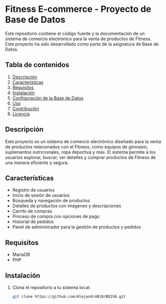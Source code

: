 # Fitness E-commerce - Proyecto de Base de Datos

Este repositorio contiene el código fuente y la documentación de un sistema de comercio electrónico para la venta de productos de Fitness. Este proyecto ha sido desarrollado como parte de la asignatura de Base de Datos.

## Tabla de contenidos

1. [Descripción](#descripción)
2. [Características](#características)
3. [Requisitos](#requisitos)
4. [Instalación](#instalación)
5. [Configuración de la Base de Datos](#configuración-de-la-base-de-datos)
6. [Uso](#uso)
7. [Contribución](#contribución)
8. [Licencia](#licencia)

## Descripción

Este proyecto es un sistema de comercio electrónico diseñado para la venta de productos relacionados con el Fitness, como equipos de gimnasio, suplementos nutricionales, ropa deportiva y más. El sistema permite a los usuarios explorar, buscar, ver detalles y comprar productos de Fitness de una manera eficiente y segura.

## Características

- Registro de usuarios
- Inicio de sesión de usuarios
- Búsqueda y navegación de productos
- Detalles de productos con imágenes y descripciones
- Carrito de compras
- Proceso de compra con opciones de pago
- Historial de pedidos
- Panel de administrador para la gestión de productos y pedidos

## Requisitos

- MariaDB 
- PHP

## Instalación

1. Clona el repositorio a tu sistema local:

   ```bash
   git clone https://github.com/AlejandroB10/BD2VA.git
